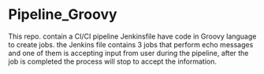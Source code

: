 # Pipeline_Groovy
This repo. contain a CI/CI pipeline Jenkinsfile have code in Groovy language to create jobs.
the Jenkins file contains 3 jobs that perform echo messages and one of them is accepting input from user during the pipeline, after the job is completed the process will stop to accept the information.
